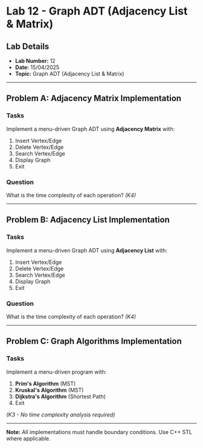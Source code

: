 # Lab 12 - Graph ADT (Adjacency List & Matrix)

## Lab Details
- **Lab Number:** 12
- **Date:** 15/04/2025
- **Topic:** Graph ADT (Adjacency List & Matrix)
 

---

## **Problem A: Adjacency Matrix Implementation**
### **Tasks**  
Implement a menu-driven Graph ADT using **Adjacency Matrix** with:  
1. Insert Vertex/Edge  
2. Delete Vertex/Edge  
3. Search Vertex/Edge  
4. Display Graph  
5. Exit  

### **Question**  
What is the time complexity of each operation? *(K4)*  

---

## **Problem B: Adjacency List Implementation**  
### **Tasks**  
Implement a menu-driven Graph ADT using **Adjacency List** with:  
1. Insert Vertex/Edge  
2. Delete Vertex/Edge  
3. Search Vertex/Edge  
4. Display Graph  
5. Exit  

### **Question**  
What is the time complexity of each operation? *(K4)*  

---

## **Problem C: Graph Algorithms Implementation**  
### **Tasks**  
Implement a menu-driven program with:  
1. **Prim's Algorithm** (MST)  
2. **Kruskal's Algorithm** (MST)  
3. **Dijkstra's Algorithm** (Shortest Path)  
4. Exit  

*(K3 - No time complexity analysis required)*  

---

**Note:** All implementations must handle boundary conditions. Use C++ STL where applicable.  